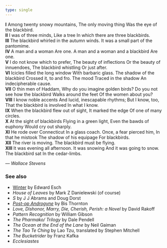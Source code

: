 ```yaml
---
type: single
---
```


<div class="verse"><strong>I</strong>
Among twenty snowy mountains,
The only moving thing
Was the eye of the blackbird.</div>

<div class="verse"><strong>II</strong>
I was of three minds,
Like a tree
In which there are three blackbirds.</div>

<div class="verse"><strong>III</strong>
The blackbird whirled in the autumn winds.
It was a small part of the pantomime.</div>

<div class="verse"><strong>IV</strong>
A man and a woman
Are one.
A man and a woman and a blackbird
Are one.</div>

<div class="verse"><strong>V</strong>
I do not know which to prefer,
The beauty of inflections
Or the beauty of innuendoes,
The blackbird whistling
Or just after.</div>

<div class="verse"><strong>VI</strong>
Icicles filled the long window
With barbaric glass.
The shadow of the blackbird
Crossed it, to and fro.
The mood
Traced in the shadow
An indecipherable cause.</div>

<div class="verse"><strong>VII</strong>
O thin men of Haddam,
Why do you imagine golden birds?
Do you not see how the blackbird
Walks around the feet
Of the women about you?</div>

<div class="verse"><strong>VIII</strong>
I know noble accents
And lucid, inescapable rhythms;
But I know, too,
That the blackbird is involved
In what I know.</div>

<div class="verse"><strong>IX</strong>
When the blackbird flew out of sight,
It marked the edge
Of one of many circles.</div>

<div class="verse"><strong>X</strong>
At the sight of blackbirds
Flying in a green light,
Even the bawds of euphony
Would cry out sharply.</div>

<div class="verse"><strong>XI</strong>
He rode over Connecticut
In a glass coach.
Once, a fear pierced him,
In that he mistook
The shadow of his equipage
For blackbirds.</div>

<div class="verse"><strong>XII</strong>
The river is moving.
The blackbird must be flying.</div>

<div class="verse"><strong>XIII</strong>
It was evening all afternoon.
It was snowing
And it was going to snow.
The blackbird sat
In the cedar-limbs.</div>

<em>&mdash; Wallace Stevens</em>

### See also
* [Winter](https://ericwhitacre.com/music-catalog/winter) by Edward Esch
* *House of Leaves* by Mark Z Danielewski (of course)
* *S* by J J Abrams and Doug Dorst
* [*Post-op Androgyne*](http://www.bisthebox.com/comics/post-op-androgyne/) by Bis Thornton
* *Love, Dishonor, Marry, Die, Cherish, Perish: a Novel* by David Rakoff
* *Pattern Recognition* by William Gibson
* *The Pharmako/ Trilogy* by Dale Pendell
* *The Ocean at the End of the Lane* by Neil Gaiman
* *The Tao Te Ching* by Lao Tzu, translated by Stephen Mitchell
* *The Bucketrider* by Franz Kafka
* *Ecclesiastes*

